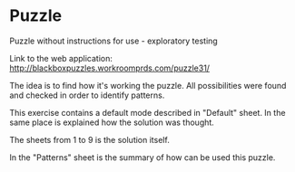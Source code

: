 # Puzzle
Puzzle without instructions for use - exploratory testing

Link to the web application: http://blackboxpuzzles.workroomprds.com/puzzle31/

The idea is to find how it's working the puzzle. All possibilities were found and checked in order to identify patterns.

This exercise contains a default mode described in "Default" sheet. In the same place is explained how the solution was thought.

The sheets from 1 to 9 is the solution itself. 

In the "Patterns" sheet is the summary of how can be used this puzzle.
